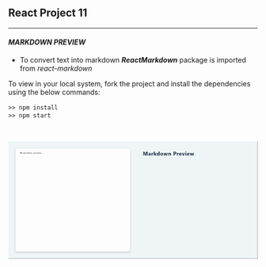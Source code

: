 ## React Project 11

<hr>

#### _**MARKDOWN PREVIEW**_

- To convert text into markdown **_ReactMarkdown_** package is imported from _react-markdown_

To view in your local system, fork the project and install the dependencies using the below commands:

```shell
>> npm install
>> npm start
```

<br>
<p align="center">
  <img src="readmeimg\Hnet-image.gif" width="1000" title="markdown">
</p>
